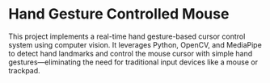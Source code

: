 # Hand Gesture Controlled Mouse
 This project implements a real-time hand gesture-based cursor control system using computer vision. It leverages Python, OpenCV, and MediaPipe to detect hand landmarks and control the mouse cursor with simple hand gestures—eliminating the need for traditional input devices like a mouse or trackpad.

